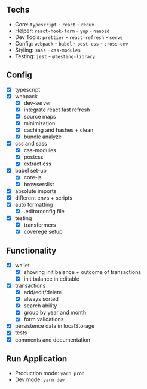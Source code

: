 ## Techs

-  Core: `typescript` - `react` - `redux`
-  Helper: `react-hook-form` - `yup` - `nanoid`
-  Dev Tools: `prettier` - `react-refresh` - `serve`
-  Config: `webpack` - `babel` - `post-css` - `cross-env`
-  Styling: `sass` - `css-modules`
-  Testing: `jest` - `@testing-library`

## Config

-  [x] typescript
-  [x] webpack
   -  [x] dev-server
   -  [x] integrate react fast refresh
   -  [x] source maps
   -  [x] minimization
   -  [x] caching and hashes + clean
   -  [x] bundle analyze
-  [x] css and sass
   -  [x] css-modules
   -  [x] postcss
   -  [x] extract css
-  [x] babel set-up
   -  [x] core-js
   -  [x] browserslist
-  [x] absolute imports
-  [x] different envs + scripts
-  [x] auto formatting
   -  [x] .editorconfig file
-  [x] testing
   -  [x] transformers
   -  [x] coverege setup

## Functionality

-  [x] wallet
   -  [x] showing init balance + outcome of transactions
   -  [x] init balance in editable
-  [x] transactions
   -  [x] add/edit/delete
   -  [x] always sorted
   -  [x] search ability
   -  [x] group by year and month
   -  [x] form validations
-  [x] persistence data in localStorage
-  [x] tests
-  [x] comments and documentation

## Run Application

-  Production mode: `yarn prod`
-  Dev mode: `yarn dev`
